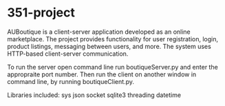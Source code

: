 # 351-project

AUBoutique is a client-server application developed as an online marketplace. The project provides functionality for user registration, login, product listings, messaging between users, and more. The system uses HTTP-based client-server communication.

To run the server open command line run boutiqueServer.py and enter the appropraite port number.
Then run the client on another window in command line, by running boutiqueClient.py.

Libraries included:
sys
json
socket
sqlite3
threading
datetime
